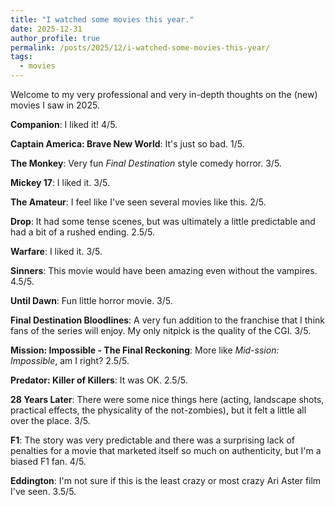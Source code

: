 ```yaml
---
title: "I watched some movies this year."
date: 2025-12-31
author_profile: true
permalink: /posts/2025/12/i-watched-some-movies-this-year/
tags:
  - movies
---
```


Welcome to my very professional and very in-depth thoughts on the (new) movies I saw in 2025.

**Companion**: I liked it! 4/5.

**Captain America: Brave New World**: It's just so bad. 1/5.

**The Monkey**: Very fun *Final Destination* style comedy horror. 3/5.

**Mickey 17**: I liked it. 3/5.

**The Amateur**: I feel like I've seen several movies like this. 2/5.

**Drop**: It had some tense scenes, but was ultimately a little predictable and had a bit of a rushed ending. 2.5/5.

**Warfare**: I liked it. 3/5.

**Sinners**: This movie would have been amazing even without the vampires. 4.5/5.

**Until Dawn**: Fun little horror movie. 3/5.

**Final Destination Bloodlines**: A very fun addition to the franchise that I think fans of the series will enjoy. My only nitpick is the quality of the CGI. 3/5.

**Mission: Impossible - The Final Reckoning**: More like *Mid-ssion: Impossible*, am I right? 2.5/5.

**Predator: Killer of Killers**: It was OK. 2.5/5.

**28 Years Later**: There were some nice things here (acting, landscape shots, practical effects, the physicality of the not-zombies), but it felt a little all over the place. 3/5.

**F1**: The story was very predictable and there was a surprising lack of penalties for a movie that marketed itself so much on authenticity, but I'm a biased F1 fan. 4/5.

**Eddington**: I'm not sure if this is the least crazy or most crazy Ari Aster film I've seen. 3.5/5.
